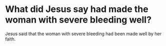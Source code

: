 # What did Jesus say had made the woman with severe bleeding well?

Jesus said that the woman with severe bleeding had been made well by her faith.
